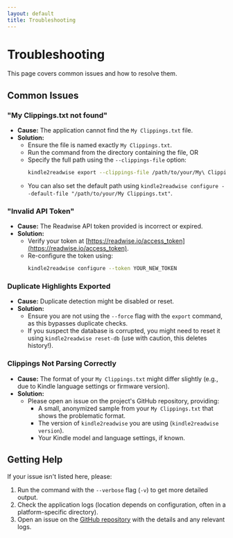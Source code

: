 ```yaml
---
layout: default
title: Troubleshooting
---
```


# Troubleshooting

This page covers common issues and how to resolve them.

## Common Issues

### "My Clippings.txt not found"

- **Cause:** The application cannot find the `My Clippings.txt` file.
- **Solution:**
    - Ensure the file is named exactly `My Clippings.txt`.
    - Run the command from the directory containing the file, OR
    - Specify the full path using the `--clippings-file` option:
      ```bash
      kindle2readwise export --clippings-file /path/to/your/My\ Clippings.txt
      ```
    - You can also set the default path using `kindle2readwise configure --default-file "/path/to/your/My Clippings.txt"`.

### "Invalid API Token"

- **Cause:** The Readwise API token provided is incorrect or expired.
- **Solution:**
    - Verify your token at [https://readwise.io/access_token](https://readwise.io/access_token).
    - Re-configure the token using:
      ```bash
      kindle2readwise configure --token YOUR_NEW_TOKEN
      ```

### Duplicate Highlights Exported

- **Cause:** Duplicate detection might be disabled or reset.
- **Solution:**
    - Ensure you are not using the `--force` flag with the `export` command, as this bypasses duplicate checks.
    - If you suspect the database is corrupted, you might need to reset it using `kindle2readwise reset-db` (use with caution, this deletes history!).

### Clippings Not Parsing Correctly

- **Cause:** The format of your `My Clippings.txt` might differ slightly (e.g., due to Kindle language settings or firmware version).
- **Solution:**
    - Please open an issue on the project's GitHub repository, providing:
        - A small, anonymized sample from your `My Clippings.txt` that shows the problematic format.
        - The version of `kindle2readwise` you are using (`kindle2readwise version`).
        - Your Kindle model and language settings, if known.

## Getting Help

If your issue isn't listed here, please:
1.  Run the command with the `--verbose` flag (`-v`) to get more detailed output.
2.  Check the application logs (location depends on configuration, often in a platform-specific directory).
3.  Open an issue on the [GitHub repository](https://github.com/biokraft/kindle2readwise) with the details and any relevant logs.
